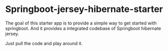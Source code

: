 # Springboot-jersey-hibernate-starter

The goal of this starter app is to provide a simple way to get started with springboot. And it provides a integrated 
codebase of Springboot hibernate jersey.

Just pull the code and play around it. 

